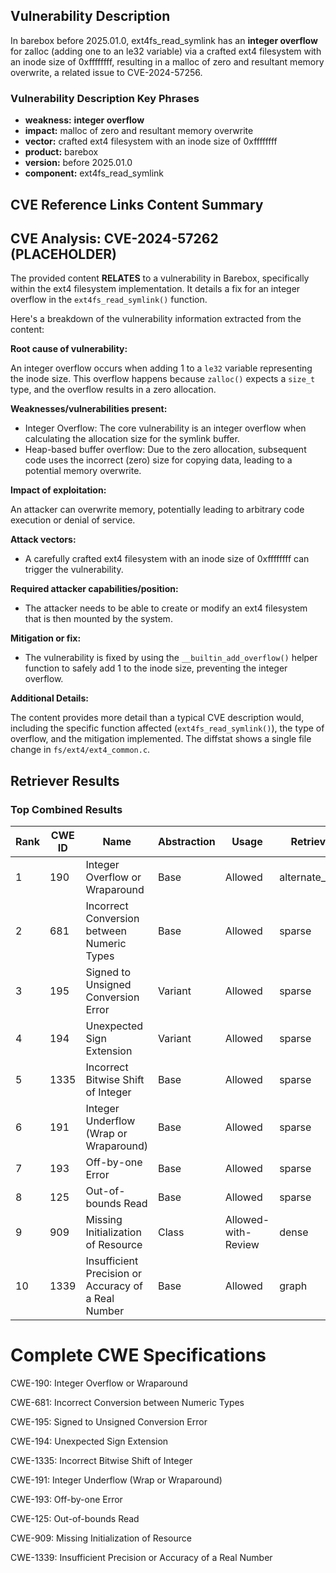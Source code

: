 ## Vulnerability Description
In barebox before 2025.01.0, ext4fs_read_symlink has an **integer overflow** for zalloc (adding one to an le32 variable) via a crafted ext4 filesystem with an inode size of 0xffffffff, resulting in a malloc of zero and resultant memory overwrite, a related issue to CVE-2024-57256.

### Vulnerability Description Key Phrases
- **weakness:** **integer overflow**
- **impact:** malloc of zero and resultant memory overwrite
- **vector:** crafted ext4 filesystem with an inode size of 0xffffffff
- **product:** barebox
- **version:** before 2025.01.0
- **component:** ext4fs_read_symlink

## CVE Reference Links Content Summary
## CVE Analysis: CVE-2024-57262 (PLACEHOLDER)

The provided content **RELATES** to a vulnerability in Barebox, specifically within the ext4 filesystem implementation. It details a fix for an integer overflow in the `ext4fs_read_symlink()` function.

Here's a breakdown of the vulnerability information extracted from the content:

**Root cause of vulnerability:**

An integer overflow occurs when adding 1 to a `le32` variable representing the inode size. This overflow happens because `zalloc()` expects a `size_t` type, and the overflow results in a zero allocation.

**Weaknesses/vulnerabilities present:**

*   Integer Overflow: The core vulnerability is an integer overflow when calculating the allocation size for the symlink buffer.
*   Heap-based buffer overflow: Due to the zero allocation, subsequent code uses the incorrect (zero) size for copying data, leading to a potential memory overwrite.

**Impact of exploitation:**

An attacker can overwrite memory, potentially leading to arbitrary code execution or denial of service.

**Attack vectors:**

*   A carefully crafted ext4 filesystem with an inode size of 0xffffffff can trigger the vulnerability.

**Required attacker capabilities/position:**

*   The attacker needs to be able to create or modify an ext4 filesystem that is then mounted by the system.

**Mitigation or fix:**

*   The vulnerability is fixed by using the `__builtin_add_overflow()` helper function to safely add 1 to the inode size, preventing the integer overflow.

**Additional Details:**

The content provides more detail than a typical CVE description would, including the specific function affected (`ext4fs_read_symlink()`), the type of overflow, and the mitigation implemented. The diffstat shows a single file change in `fs/ext4/ext4_common.c`.

## Retriever Results

### Top Combined Results

| Rank | CWE ID | Name | Abstraction | Usage  | Retrievers | Individual Scores |
|------|--------|------|-------------|-------|------------|-------------------|
| 1 | 190 | Integer Overflow or Wraparound | Base | Allowed | alternate_terms | 0.800 |
| 2 | 681 | Incorrect Conversion between Numeric Types | Base | Allowed | sparse | 0.265 |
| 3 | 195 | Signed to Unsigned Conversion Error | Variant | Allowed | sparse | 0.263 |
| 4 | 194 | Unexpected Sign Extension | Variant | Allowed | sparse | 0.262 |
| 5 | 1335 | Incorrect Bitwise Shift of Integer | Base | Allowed | sparse | 0.262 |
| 6 | 191 | Integer Underflow (Wrap or Wraparound) | Base | Allowed | sparse | 0.261 |
| 7 | 193 | Off-by-one Error | Base | Allowed | sparse | 0.260 |
| 8 | 125 | Out-of-bounds Read | Base | Allowed | sparse | 0.254 |
| 9 | 909 | Missing Initialization of Resource | Class | Allowed-with-Review | dense | 0.577 |
| 10 | 1339 | Insufficient Precision or Accuracy of a Real Number | Base | Allowed | graph | 0.002 |



# Complete CWE Specifications

CWE-190: Integer Overflow or Wraparound

CWE-681: Incorrect Conversion between Numeric Types

CWE-195: Signed to Unsigned Conversion Error

CWE-194: Unexpected Sign Extension

CWE-1335: Incorrect Bitwise Shift of Integer

CWE-191: Integer Underflow (Wrap or Wraparound)

CWE-193: Off-by-one Error

CWE-125: Out-of-bounds Read

CWE-909: Missing Initialization of Resource

CWE-1339: Insufficient Precision or Accuracy of a Real Number